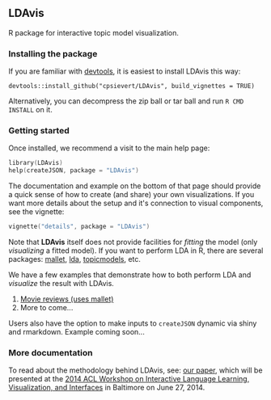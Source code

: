 ## LDAvis

R package for interactive topic model visualization.

### Installing the package

If you are familiar with <a href='http://cran.r-project.org/web/packages/devtools/index.html' target='_blank'>devtools</a>, it is easiest to install LDAvis this way:

`devtools::install_github("cpsievert/LDAvis", build_vignettes = TRUE)`

Alternatively, you can decompress the zip ball or tar ball and run `R CMD INSTALL` on it.

### Getting started

Once installed, we recommend a visit to the main help page:

```s
library(LDAvis)
help(createJSON, package = "LDAvis")
``` 

The documentation and example on the bottom of that page should provide a quick sense of how to create (and share) your own visualizations. If you want more details about the setup and it's connection to visual components, see the vignette:

```s
vignette("details", package = "LDAvis")
```

Note that **LDAvis** itself does not provide facilities for *fitting* the model (only *visualizing* a fitted model). If you want to perform LDA in R, there are several packages: <a href="http://cran.r-project.org/web/packages/mallet/index.html" target="_blank">mallet</a>, <a href="http://cran.r-project.org/web/packages/lda/index.html" target="_blank">lda</a>, <a href="http://cran.r-project.org/web/packages/topicmodels/index.html" target="_blank">topicmodels</a>, etc.

We have a few examples that demonstrate how to both perform LDA and *visualize* the result with LDAvis.
  1. <a href='http://cpsievert.github.io/LDAvis/reviews/reviews.html' target='_blank'> Movie reviews (uses mallet) </a>
  2. More to come...

Users also have the option to make inputs to `createJSON` dynamic via shiny and rmarkdown. Example coming soon...

### More documentation

To read about the methodology behind LDAvis, see: <a href='http://nlp.stanford.edu/events/illvi2014/papers/sievert-illvi2014.pdf' target='_blank'>our paper</a>, which will be presented at the <a href='http://nlp.stanford.edu/events/illvi2014/' target='_blank'>2014 ACL Workshop on Interactive Language Learning, Visualization, and Interfaces</a> in Baltimore on June 27, 2014.
